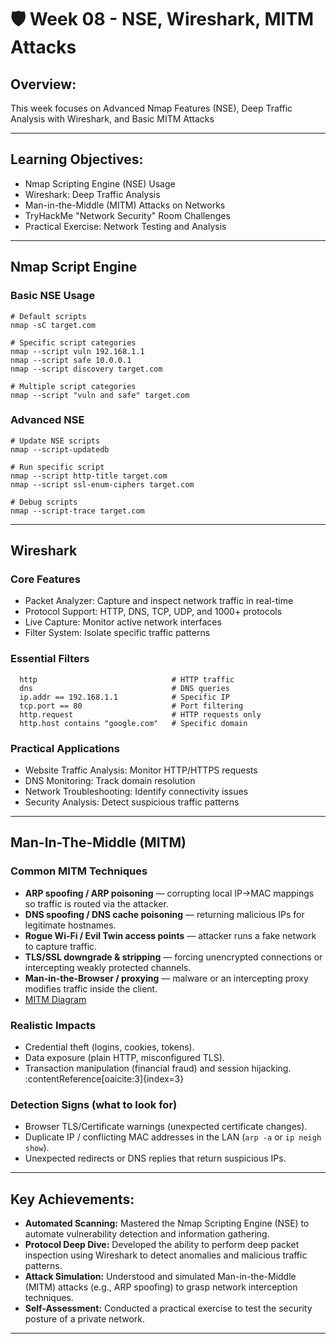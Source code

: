 # 🛡️ Week 08 - NSE, Wireshark, MITM Attacks

## Overview:
This week focuses on Advanced Nmap Features (NSE), Deep Traffic Analysis with Wireshark, and Basic MITM Attacks

---

## Learning Objectives:
- Nmap Scripting Engine (NSE) Usage
- Wireshark: Deep Traffic Analysis
- Man-in-the-Middle (MITM) Attacks on Networks
- TryHackMe "Network Security" Room Challenges
- Practical Exercise: Network Testing and Analysis

---

## Nmap Script Engine

### Basic NSE Usage
```
# Default scripts
nmap -sC target.com

# Specific script categories
nmap --script vuln 192.168.1.1
nmap --script safe 10.0.0.1
nmap --script discovery target.com

# Multiple script categories
nmap --script "vuln and safe" target.com
```

### Advanced NSE
```
# Update NSE scripts
nmap --script-updatedb

# Run specific script
nmap --script http-title target.com
nmap --script ssl-enum-ciphers target.com

# Debug scripts
nmap --script-trace target.com
```

---

## Wireshark 

### Core Features
- Packet Analyzer: Capture and inspect network traffic in real-time
- Protocol Support: HTTP, DNS, TCP, UDP, and 1000+ protocols
- Live Capture: Monitor active network interfaces
- Filter System: Isolate specific traffic patterns

### Essential Filters
```
  http                              # HTTP traffic
  dns                               # DNS queries
  ip.addr == 192.168.1.1            # Specific IP
  tcp.port == 80                    # Port filtering
  http.request                      # HTTP requests only
  http.host contains "google.com"   # Specific domain
```

### Practical Applications
- Website Traffic Analysis: Monitor HTTP/HTTPS requests
- DNS Monitoring: Track domain resolution
- Network Troubleshooting: Identify connectivity issues
- Security Analysis: Detect suspicious traffic patterns

---

## Man-In-The-Middle (MITM)

### Common MITM Techniques
- **ARP spoofing / ARP poisoning** — corrupting local IP→MAC mappings so traffic is routed via the attacker.  
- **DNS spoofing / DNS cache poisoning** — returning malicious IPs for legitimate hostnames.  
- **Rogue Wi-Fi / Evil Twin access points** — attacker runs a fake network to capture traffic.  
- **TLS/SSL downgrade & stripping** — forcing unencrypted connections or intercepting weakly protected channels.  
- **Man-in-the-Browser / proxying** — malware or an intercepting proxy modifies traffic inside the client.
- [MITM Diagram](week%28/MITM/Diagram.md)
### Realistic Impacts
- Credential theft (logins, cookies, tokens).  
- Data exposure (plain HTTP, misconfigured TLS).  
- Transaction manipulation (financial fraud) and session hijacking. :contentReference[oaicite:3]{index=3}

### Detection Signs (what to look for)
- Browser TLS/Certificate warnings (unexpected certificate changes).  
- Duplicate IP / conflicting MAC addresses in the LAN (`arp -a` or `ip neigh show`).  
- Unexpected redirects or DNS replies that return suspicious IPs.

---

## Key Achievements:

- **Automated Scanning:** Mastered the Nmap Scripting Engine (NSE) to automate vulnerability detection and information gathering.
- **Protocol Deep Dive:** Developed the ability to perform deep packet inspection using Wireshark to detect anomalies and malicious traffic patterns.
- **Attack Simulation:** Understood and simulated Man-in-the-Middle (MITM) attacks (e.g., ARP spoofing) to grasp network interception techniques.
- **Self-Assessment:** Conducted a practical exercise to test the security posture of a private network.

---
